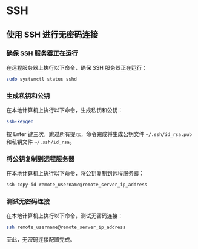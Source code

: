 # SSH

## 使用 SSH 进行无密码连接

### 确保 SSH 服务器正在运行

在远程服务器上执行以下命令，确保 SSH 服务器正在运行：

```bash
sudo systemctl status sshd
```

### 生成私钥和公钥

在本地计算机上执行以下命令，生成私钥和公钥：

```bash
ssh-keygen
```

按 Enter 键三次，跳过所有提示，命令完成将生成公钥文件 `~/.ssh/id_rsa.pub` 和私钥文件 `~/.ssh/id_rsa`。

### 将公钥复制到远程服务器

在本地计算机上执行以下命令，将公钥复制到远程服务器：

```bash
ssh-copy-id remote_username@remote_server_ip_address
```

### 测试无密码连接

在本地计算机上执行以下命令，测试无密码连接：

```bash
ssh remote_username@remote_server_ip_address
```

至此，无密码连接配置完成。
